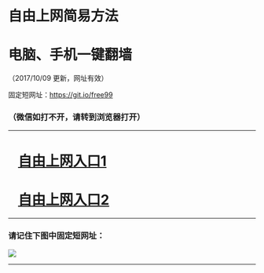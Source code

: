 ﻿# 自由上网简易方法

# 电脑、手机一键翻墙

（2017/10/09 更新，网址有效）

固定短网址：https://git.io/free99

### （微信如打不开，请转到浏览器打开）


***





# &nbsp;&nbsp; <a href="http://ft2314322282.fwq-tz-1001.info/fwqtz01.html?t=100900130553 " target="_blank">自由上网入口1</a>
# &nbsp;&nbsp; <a href="http://ft336621478.fwq-tz-1002.info/fwqtz02.html?t=100900117064 " target="_blank">自由上网入口2</a>
***

### 请记住下图中固定短网址：

<img src="https://s3-us-west-2.amazonaws.com/fwq-1001/yjfq-20170905okok.png" /> 


***

